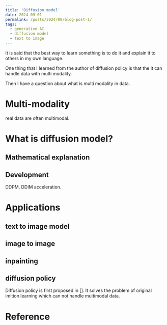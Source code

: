 ```yaml
---
title: 'Diffusion model'
date: 2024-09-01
permalink: /posts/2024/09/blog-post-1/
tags:
  - generative AI
  - diffusion model
  - text to image
---
```


It is said that the best way to learn something is to do it and explain it to others in my own language.

One thing that I learned from the author of diffusion policy is that the it can handle data with multi modality.

Then I have a question about what is multi modality in data.

# Multi-modality
real data are often multimodal.


# What is diffusion model?

## Mathematical explanation


## Development
DDPM, DDIM acceleration.

# Applications
## text to image model


## image to image


## inpainting

## diffusion policy
Diffusion policy is first proposed in [].
It solves the problem of original imition learning which can not handle multimodal data.

# Reference
